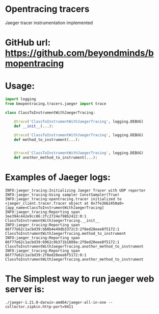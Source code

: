 # Opentracing tracers
Jaeger tracer instrumentation implemented

# GitHub url: https://github.com/beyondminds/bmopentracing

# Usage:

```Python
import logging
from bmopentracing.tracers.jaeger import trace

class ClassToInstrumentWithJaegerTracing:

    @trace('ClassToInstrumentWithJaegerTracing', logging.DEBUG)
    def __init__(...):
    
    @trace('ClassToInstrumentWithJaegerTracing', logging.DEBUG)
    def method_to_instrument(...):


    @trace('ClassToInstrumentWithJaegerTracing', logging.DEBUG)
    def anothor_method_to_instrument(...):
```

# Examples of Jaeger logs:
```
INFO:jaeger_tracing:Initializing Jaeger Tracer with UDP reporter
INFO:jaeger_tracing:Using sampler ConstSampler(True)
INFO:jaeger_tracing:opentracing.tracer initialized to <jaeger_client.tracer.Tracer object at 0x7fe3662450a0>[app_name=ClassToInstrumentWithJaegerTracing]
INFO:jaeger_tracing:Reporting span 3ee394c442e9cc86:2fc2724e798b2422:0:1 ClassToInstrumentWithJaegerTracing.__init__
INFO:jaeger_tracing:Reporting span 86f77e62c1acbd39:bb0b4e49db3372c3:2f8ed28eee8f5172:1 ClassToInstrumentWithJaegerTracing.method_to_instrument
INFO:jaeger_tracing:Reporting span 86f77e62c1acbd39:6962c9b371b1889a:2f8ed28eee8f5172:1 ClassToInstrumentWithJaegerTracing.anothor_method_to_instrument
INFO:jaeger_tracing:Reporting span 86f77e62c1acbd39:2f8ed28eee8f5172:0:1 ClassToInstrumentWithJaegerTracing.anothor_method_to_instrument
```

# The Simplest way to run jaeger web server is:
```
./jaeger-1.21.0-darwin-amd64/jaeger-all-in-one --collector.zipkin.http-port=9411
```

